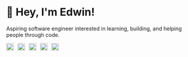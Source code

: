 # 👋 Hey, I'm Edwin!

Aspiring software engineer interested in learning, building, and helping people through code.
<div style="display: flex; align-items: center;">
  <img src="https://cdn.jsdelivr.net/gh/devicons/devicon@latest/icons/react/react-original.svg" width="20" height="20" style="fill: blue; margin-right: 10px;" />
  <img src="https://simpleicons.org/icons/python.svg" width="20" height="20" style="fill: blue; margin-right: 10px;" />
  <img src="https://simpleicons.org/icons/postgresql.svg" width="20" height="20" style="fill: blue; margin-right: 10px;" />
  <img src="https://simpleicons.org/icons/docker.svg" width="20" height="20" style="fill: blue; margin-right: 10px;" />
  <img src="https://simpleicons.org/icons/redux.svg" width="20" height="20" style="fill: blue; margin-right: 10px;" />
</div>
